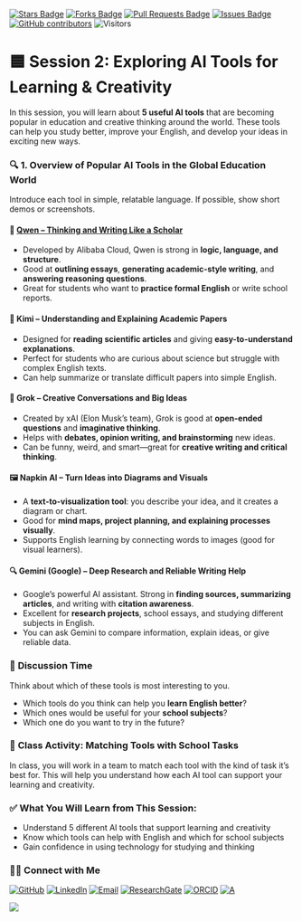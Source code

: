 <a href="https://github.com/drshahizan/short-course/stargazers"><img src="https://img.shields.io/github/stars/drshahizan/short-course" alt="Stars Badge"/></a>
<a href="https://github.com/drshahizan/short-course/network/members"><img src="https://img.shields.io/github/forks/drshahizan/short-course" alt="Forks Badge"/></a>
<a href="https://github.com/drshahizan/short-course/pulls"><img src="https://img.shields.io/github/issues-pr/drshahizan/short-course" alt="Pull Requests Badge"/></a>
<a href="https://github.com/drshahizan/short-course"><img src="https://img.shields.io/github/issues/drshahizan/short-course" alt="Issues Badge"/></a>
<a href="https://github.com/drshahizan/short-course/graphs/contributors"><img alt="GitHub contributors" src="https://img.shields.io/github/contributors/drshahizan/short-course?color=2b9348"></a>
![Visitors](https://api.visitorbadge.io/api/visitors?path=https%3A%2F%2Fgithub.com%2Fdrshahizan%2Fshort-course&labelColor=%23d9e3f0&countColor=%23697689&style=flat)

# 🟦 Session 2: Exploring AI Tools for Learning & Creativity

In this session, you will learn about **5 useful AI tools** that are becoming popular in education and creative thinking around the world. These tools can help you study better, improve your English, and develop your ideas in exciting new ways.

### 🔍 **1. Overview of Popular AI Tools in the Global Education World**

Introduce each tool in simple, relatable language. If possible, show short demos or screenshots.

#### 📘 **[Qwen – Thinking and Writing Like a Scholar](materials/2_idea/ai/qwen.md)**

* Developed by Alibaba Cloud, Qwen is strong in **logic, language, and structure**.
* Good at **outlining essays**, **generating academic-style writing**, and **answering reasoning questions**.
* Great for students who want to **practice formal English** or write school reports.


#### 📄 **Kimi – Understanding and Explaining Academic Papers**

* Designed for **reading scientific articles** and giving **easy-to-understand explanations**.
* Perfect for students who are curious about science but struggle with complex English texts.
* Can help summarize or translate difficult papers into simple English.


#### 🧠 **Grok – Creative Conversations and Big Ideas**

* Created by xAI (Elon Musk’s team), Grok is good at **open-ended questions** and **imaginative thinking**.
* Helps with **debates, opinion writing, and brainstorming** new ideas.
* Can be funny, weird, and smart—great for **creative writing and critical thinking**.


#### 🖼️ **Napkin AI – Turn Ideas into Diagrams and Visuals**

* A **text-to-visualization tool**: you describe your idea, and it creates a diagram or chart.
* Good for **mind maps, project planning, and explaining processes visually**.
* Supports English learning by connecting words to images (good for visual learners).


#### 🔍 **Gemini (Google) – Deep Research and Reliable Writing Help**

* Google’s powerful AI assistant. Strong in **finding sources, summarizing articles**, and writing with **citation awareness**.
* Excellent for **research projects**, school essays, and studying different subjects in English.
* You can ask Gemini to compare information, explain ideas, or give reliable data.

### 💬 **Discussion Time**

Think about which of these tools is most interesting to you.

* Which tools do you think can help you **learn English better**?
* Which ones would be useful for your **school subjects**?
* Which one do you want to try in the future?

### 🧠 **Class Activity: Matching Tools with School Tasks**

In class, you will work in a team to match each tool with the kind of task it’s best for. This will help you understand how each AI tool can support your learning and creativity.

### ✅ **What You Will Learn from This Session:**

* Understand 5 different AI tools that support learning and creativity
* Know which tools can help with English and which for school subjects
* Gain confidence in using technology for studying and thinking

### 🙌🏻 Connect with Me
<p align="left">
    <a href="https://github.com/drshahizan" target="_blank"><img alt="GitHub" src="https://img.shields.io/badge/-@drshahizan-181717?style=flat-square&logo=GitHub&logoColor=white"></a>
    <a href="https://www.linkedin.com/in/drshahizan" target="_blank"><img alt="LinkedIn" src="https://img.shields.io/badge/-drshahizan-blue?style=flat-square&logo=Linkedin&logoColor=white&link=https://www.linkedin.com/in/drshahizan/"></a>
    <a href="mailto:shahizan@utm.my" target="_blank"><img alt="Email" src="https://img.shields.io/badge/-shahizan@utm.my-c14438?style=flat-square&logo=Gmail&logoColor=white&link=mailto:shahizan@utm.my.com"></a>
    <a href="https://www.researchgate.net/profile/Mohd-Othman-28" target="_blank"><img alt="ResearchGate" src="https://img.shields.io/badge/-ResearchGate-00CCBB?style=flat-square&logo=ResearchGate&logoColor=white"></a>
    <a href="https://orcid.org/0000-0003-4261-1873" target="_blank"><img alt="ORCID" src="https://img.shields.io/badge/-ORCID-A6CE39?style=flat-square&logo=ORCID&logoColor=white"></a> 
 <a href="https://visitorbadge.io/status?path=https%3A%2F%2Fgithub.com%2Fdrshahizan" target="_blank"><img alt="A" src="https://api.visitorbadge.io/api/visitors?path=https%3A%2F%2Fgithub.com%2Fdrshahizan&labelColor=%23697689&countColor=%23555555&style=plastic"></a>
 
![](https://hit.yhype.me/github/profile?user_id=81284918)
</p>

